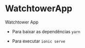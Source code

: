 # WatchtowerApp
Watchtower App

- Para baixar as dependências
`yarn`

- Para executar
`ionic serve`
